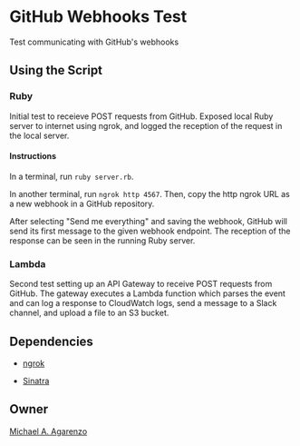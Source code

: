 # GitHub Webhooks Test

Test communicating with GitHub's webhooks

## Using the Script

### Ruby

Initial test to receieve POST requests from GitHub. Exposed local Ruby server to internet using ngrok, and logged the reception of the request in the local server.

#### Instructions

In a terminal, run `ruby server.rb`.

In another terminal, run `ngrok http 4567`. Then, copy the http ngrok URL as a new webhook in a GitHub repository.

After selecting "Send me everything" and saving the webhook, GitHub will send its first message to the given webhook endpoint. The reception of the response can be seen in the running Ruby server.

### Lambda
Second test setting up an API Gateway to receive POST requests from GitHub. The gateway executes a Lambda function which parses the event and can log a response to CloudWatch logs, send a message to a Slack channel, and upload a file to an S3 bucket.

## Dependencies

* [ngrok](https://ngrok.com/)

* [Sinatra](http://sinatrarb.com/)

## Owner

[Michael A. Agarenzo](https://magarenzo.com)
